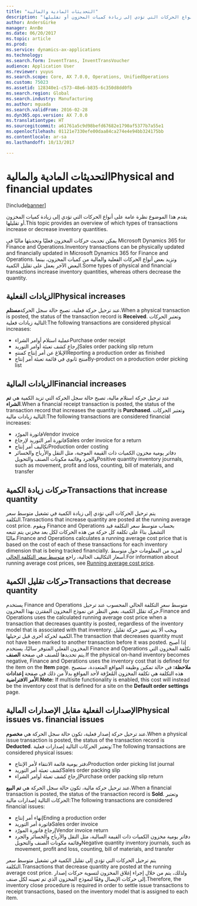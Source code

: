 ```yaml
---
title: "التحديثات المادية والمالية"
description: "يقدم هذا الموضوع نظرة عامة على أنواع الحركات التي تؤدي إلى زيادة كميات المخزون أو تقليلها."
author: AndersGirke
manager: AnnBe
ms.date: 06/20/2017
ms.topic: article
ms.prod: 
ms.service: dynamics-ax-applications
ms.technology: 
ms.search.form: InventTrans, InventTransVoucher
audience: Application User
ms.reviewer: yuyus
ms.search.scope: Core, AX 7.0.0, Operations, UnifiedOperations
ms.custom: 75023
ms.assetid: 128340e1-c573-48e6-b835-6c350d8dd0fb
ms.search.region: Global
ms.search.industry: Manufacturing
ms.author: mguada
ms.search.validFrom: 2016-02-28
ms.dyn365.ops.version: AX 7.0.0
ms.translationtype: HT
ms.sourcegitcommit: a61761a5c9d98befd67682e1790af5377b7a55e1
ms.openlocfilehash: 01121e7330efe00daa84ca274e4e94bb324175bb
ms.contentlocale: ar-sa
ms.lasthandoff: 10/13/2017

---
```


# <a name="physical-and-financial-updates"></a><span data-ttu-id="04142-103">التحديثات المادية والمالية</span><span class="sxs-lookup"><span data-stu-id="04142-103">Physical and financial updates</span></span>

[!include[banner](../includes/banner.md)]


<span data-ttu-id="04142-104">يقدم هذا الموضوع نظرة عامة على أنواع الحركات التي تؤدي إلى زيادة كميات المخزون أو تقليلها.</span><span class="sxs-lookup"><span data-stu-id="04142-104">This topic provides an overview of which types of transactions increase or decrease inventory quantities.</span></span> 

<span data-ttu-id="04142-105">يمكن تحديث حركات المخزون فعليًا وتحديثها ماليًا في Microsoft Dynamics 365 for Finance and Operations.</span><span class="sxs-lookup"><span data-stu-id="04142-105">Inventory transactions can be physically updated and financially updated in Microsoft Dynamics 365 for Finance and Operations.</span></span> <span data-ttu-id="04142-106">وتزيد بعض أنواع الحركات الفعلية والمالية من كميات المخزون، بينما البعض الآخر يعمل على تقليل الكمية.</span><span class="sxs-lookup"><span data-stu-id="04142-106">Some types of physical and financial transactions increase inventory quantities, whereas others decrease the quantity.</span></span>

## <a name="physical-increases"></a><span data-ttu-id="04142-107">الزيادات الفعلية</span><span class="sxs-lookup"><span data-stu-id="04142-107">Physical increases</span></span>
<span data-ttu-id="04142-108">عند ترحيل حركة فعلية، تصبح حالة سجل الحركة**مستلم**.</span><span class="sxs-lookup"><span data-stu-id="04142-108">When a physical transaction is posted, the status of the transaction record is **Received**.</span></span> <span data-ttu-id="04142-109">وتعتبر الحركات التالية زيادات فعلية:</span><span class="sxs-lookup"><span data-stu-id="04142-109">The following transactions are considered physical increases:</span></span>

-   <span data-ttu-id="04142-110">عملية استلام أوامر الشراء</span><span class="sxs-lookup"><span data-stu-id="04142-110">Purchase order receipt</span></span>
-   <span data-ttu-id="04142-111">إرجاع كشف تعبئة أوامر التوريد</span><span class="sxs-lookup"><span data-stu-id="04142-111">Sales order packing slip return</span></span>
-   <span data-ttu-id="04142-112">الإبلاغ عن أمر إنتاج كمنتهٍ</span><span class="sxs-lookup"><span data-stu-id="04142-112">Reporting a production order as finished</span></span>
-   <span data-ttu-id="04142-113">منتج ثانوي في قائمة تعبئة أمر إنتاج</span><span class="sxs-lookup"><span data-stu-id="04142-113">By-product on a production order picking list</span></span>

## <a name="financial-increases"></a><span data-ttu-id="04142-114">الزيادات المالية</span><span class="sxs-lookup"><span data-stu-id="04142-114">Financial increases</span></span>
<span data-ttu-id="04142-115">عند ترحيل حركة استلام مالية، تصبح حالة سجل الحركة التي تزيد الكمية هي **تم الشراء**.</span><span class="sxs-lookup"><span data-stu-id="04142-115">When a financial receipt transaction is posted, the status of the transaction record that increases the quantity is **Purchased**.</span></span> <span data-ttu-id="04142-116">وتعتبر الحركات التالية زيادات مالية:</span><span class="sxs-lookup"><span data-stu-id="04142-116">The following transactions are considered financial increases:</span></span>

-   <span data-ttu-id="04142-117">فاتورة المورّد</span><span class="sxs-lookup"><span data-stu-id="04142-117">Vendor invoice</span></span>
-   <span data-ttu-id="04142-118">فاتورة أمر التوريد لإرجاع</span><span class="sxs-lookup"><span data-stu-id="04142-118">Sales order invoice for a return</span></span>
-   <span data-ttu-id="04142-119">تكاليف أمر إنتاج</span><span class="sxs-lookup"><span data-stu-id="04142-119">Production order costing</span></span>
-   <span data-ttu-id="04142-120">دفاتر يومية مخزون الكميات ذات القيمة الموجبة، مثل النقل والأرباح والخسائر والجرد وقائمة مكونات الصنف والتحويل</span><span class="sxs-lookup"><span data-stu-id="04142-120">Positive quantity inventory journals, such as movement, profit and loss, counting, bill of materials, and transfer</span></span>

## <a name="transactions-that-increase-quantity"></a><span data-ttu-id="04142-121">حركات زيادة الكمية</span><span class="sxs-lookup"><span data-stu-id="04142-121">Transactions that increase quantity</span></span>
<span data-ttu-id="04142-122">يتم ترحيل الحركات التي تؤدي إلى زيادة الكمية في تشغيل متوسط سعر التكلفة.</span><span class="sxs-lookup"><span data-stu-id="04142-122">Transactions that increase quantity are posted at the running average cost price.</span></span> <span data-ttu-id="04142-123">ويقوم Finance and Operations بحساب متوسط سعر التكلفة قيد التشغيل بناءً على تكلفة كل حركة من هذه الحركات لكل بعد مخزني يتم تتبعه ماليًا.</span><span class="sxs-lookup"><span data-stu-id="04142-123">Finance and Operations calculates a running average cost price that is based on the cost of each of these transactions for each inventory dimension that is being tracked financially.</span></span> <span data-ttu-id="04142-124">لمزيد من المعلومات حول متوسط أسعار التكاليف الحالية، راجع [متوسط سعر التكلفة الحالي](running-average-cost-price.md).</span><span class="sxs-lookup"><span data-stu-id="04142-124">For information about running average cost prices, see [Running average cost price](running-average-cost-price.md).</span></span>

## <a name="transactions-that-decrease-quantity"></a><span data-ttu-id="04142-125">حركات تقليل الكمية</span><span class="sxs-lookup"><span data-stu-id="04142-125">Transactions that decrease quantity</span></span>
<span data-ttu-id="04142-126">يستخدم Finance and Operations متوسط سعر التكلفة الحالي المحسوب عند ترحيل حركة تقلل الكمية، بغض النظر عن نموذج المخزون المقترن بهذا المخزون.</span><span class="sxs-lookup"><span data-stu-id="04142-126">Finance and Operations uses the calculated running average cost price when a transaction that decreases quantity is posted, regardless of the inventory model that is associated with that inventory.</span></span> <span data-ttu-id="04142-127">ويجب ألا يتم تمييز حركة تقليل الكمية لحركة أخرى قبل ترحيلها.</span><span class="sxs-lookup"><span data-stu-id="04142-127">The transaction that decreases quantity must not have been marked to another transaction before it was posted.</span></span> <span data-ttu-id="04142-128">إذا أصبح المخزون الفعلي المتوفر سالبًا، يستخدم Finance and Operations تكلفة المخزون التي يتم تحديدها للصنف في صفحة **الصنف**.</span><span class="sxs-lookup"><span data-stu-id="04142-128">If the physical on-hand inventory becomes negative, Finance and Operations uses the inventory cost that is defined for the item on the **Item** page.</span></span> <span data-ttu-id="04142-129">**ملاحظة:** في حالة تمكين وظيفة المواقع المتعددة، ستصبح هذه التكلفة هي تكلفة المخزون المُعرَّفة لأحد المواقع بدلاً من ذلك في صفحة **إعدادات الأمر الافتراضية**.</span><span class="sxs-lookup"><span data-stu-id="04142-129">**Note:** If multisite functionality is enabled, this cost will instead be the inventory cost that is defined for a site on the **Default order settings** page.</span></span>

## <a name="physical-issues-vs-financial-issues"></a><span data-ttu-id="04142-130">الإصدارات الفعلية مقابل الإصدارات المالية</span><span class="sxs-lookup"><span data-stu-id="04142-130">Physical issues vs. financial issues</span></span>
<span data-ttu-id="04142-131">عند ترحيل حركة إصدار فعلية، تكون حالة سجل الحركة هي **مخصوم**.</span><span class="sxs-lookup"><span data-stu-id="04142-131">When a physical issue transaction is posted, the status of the transaction record is **Deducted**.</span></span> <span data-ttu-id="04142-132">وتعتبر الحركات التالية إصدارات فعلية:</span><span class="sxs-lookup"><span data-stu-id="04142-132">The following transactions are considered physical issues:</span></span>

-   <span data-ttu-id="04142-133">دفتر يومية قائمة الانتقاء لأمر الإنتاج</span><span class="sxs-lookup"><span data-stu-id="04142-133">Production order picking list journal</span></span>
-   <span data-ttu-id="04142-134">كشف تعبئة أمر التوريد</span><span class="sxs-lookup"><span data-stu-id="04142-134">Sales order packing slip</span></span>
-   <span data-ttu-id="04142-135">إرجاع كشف تعبئة أوامر الشراء</span><span class="sxs-lookup"><span data-stu-id="04142-135">Purchase order packing slip return</span></span>

<span data-ttu-id="04142-136">عند ترحيل حركة مالية، تكون حالة سجل الحركة هي **تم البيع**.</span><span class="sxs-lookup"><span data-stu-id="04142-136">When a financial transaction is posted, the status of the transaction record is **Sold**.</span></span> <span data-ttu-id="04142-137">وتعتبر الحركات التالية إصدارات مالية:</span><span class="sxs-lookup"><span data-stu-id="04142-137">The following transactions are considered financial issues:</span></span>

-   <span data-ttu-id="04142-138">إنهاء أمر إنتاج</span><span class="sxs-lookup"><span data-stu-id="04142-138">Ending a production order</span></span>
-   <span data-ttu-id="04142-139">فاتورة أمر التوريد</span><span class="sxs-lookup"><span data-stu-id="04142-139">Sales order invoice</span></span>
-   <span data-ttu-id="04142-140">إرجاع فاتورة المورّد</span><span class="sxs-lookup"><span data-stu-id="04142-140">Vendor invoice return</span></span>
-   <span data-ttu-id="04142-141">دفاتر يومية مخزون الكميات ذات القيمة السالبة، مثل النقل والأرباح والخسائر والجرد وقائمة مكونات الصنف والتحويل</span><span class="sxs-lookup"><span data-stu-id="04142-141">Negative quantity inventory journals, such as movement, profit and loss, counting, bill of materials, and transfer</span></span>

<span data-ttu-id="04142-142">يتم ترحيل الحركات التي تؤدي إلى تقليل الكمية في تشغيل متوسط سعر التكلفة.</span><span class="sxs-lookup"><span data-stu-id="04142-142">Transactions that decrease quantity are posted at the running average cost price.</span></span> <span data-ttu-id="04142-143">ولذلك، يتم من خلال إجراء إغلاق المخزون لتسوية حركات إصدار إلى حركات الإيصال وفقًا لنموذج المخزون الذي تم تعيينه لكل صنف.</span><span class="sxs-lookup"><span data-stu-id="04142-143">Therefore, the inventory close procedure is required in order to settle issue transactions to receipt transactions, based on the inventory model that is assigned to each item.</span></span>




